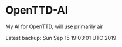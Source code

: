 # OpenTTD-AI
My AI for OpenTTD, will use primarily air

Latest backup: Sun Sep 15 19:03:01 UTC 2019
